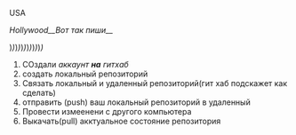 USA

*Hollywood__Вот так пиши__*

)_)_)_)_)_)_)_)_)_)_)_)_

1. СОздали *аккаунт __на__ гитхаб*
2. создать локальный репозиторий
3. Связать локальный и удаленный репозиторий(гит хаб подскажет как сделать)
4. отправить (push) ваш локальный репозиторий в удаленный
5. Провести измеенени с другого компьютера
6. Выкачать(pull) акктуальное состояние репозитория